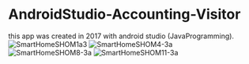 # AndroidStudio-Accounting-Visitor
this app was created in 2017 with android studio (JavaProgramming).\
![SmartHomeSHOM1a3](https://user-images.githubusercontent.com/59111460/152618986-88a4bd5f-7961-46a6-ac44-4637f44f0457.png)
![SmartHomeSHOM4-3a](https://user-images.githubusercontent.com/59111460/152619003-1fe348d9-95c0-4aac-93aa-2635b3337834.png)
![SmartHomeSHOM8-3a](https://user-images.githubusercontent.com/59111460/152619023-37dd542d-0c68-426e-9312-4ea5d300b479.png)
![SmartHomeSHOM11-3a](https://user-images.githubusercontent.com/59111460/152619048-c3b8b8b3-179f-4017-975a-bbabab3242b3.png)

